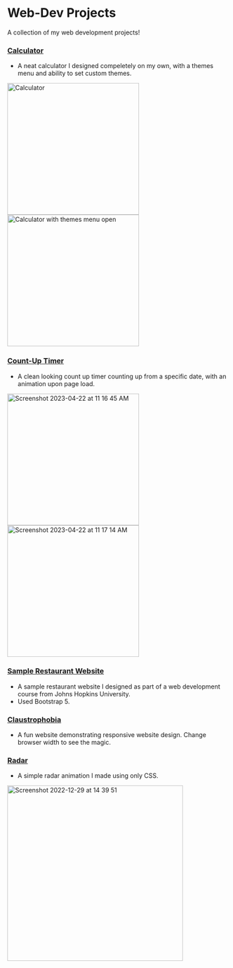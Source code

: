 # Web-Dev Projects
A collection of my web development projects!

### [Calculator](https://divdude77.github.io/Web-Dev-Projects/calculator/)
 - A neat calculator I designed compeletely on my own, with a themes menu and ability to set custom themes.
 <img height="300" alt="Calculator" src="https://user-images.githubusercontent.com/75612147/209939197-86537ea4-141a-4760-a7fd-88b5e4f2efeb.png" align="left">
 <img height="300" alt="Calculator with themes menu open" src="https://user-images.githubusercontent.com/75612147/209939063-ec77d363-3d21-4e00-bf69-c796223343f1.png">
 
### [Count-Up Timer](https://divdude77.github.io/Web-Dev-Projects/count-up/)
 - A clean looking count up timer counting up from a specific date, with an animation upon page load.
<img height="300" alt="Screenshot 2023-04-22 at 11 16 45 AM" src="https://user-images.githubusercontent.com/75612147/233778043-eb411a76-c6ab-4c29-b825-fe6f79704f3d.png" align="left">
<img height="300" alt="Screenshot 2023-04-22 at 11 17 14 AM" src="https://user-images.githubusercontent.com/75612147/233778057-4e2e63c7-09e4-4583-9737-eb7003e1d0e6.png">

### [Sample Restaurant Website](https://divdude77.github.io/Web-Dev-Projects/restaurant/)
 - A sample restaurant website I designed as part of a web development course from Johns Hopkins University.
 - Used Bootstrap 5.

### [Claustrophobia](https://divdude77.github.io/Web-Dev-Projects/claustrophobia/)
- A fun website demonstrating responsive website design. Change browser width to see the magic.

### [Radar](https://divdude77.github.io/Web-Dev-Projects/radar/)
- A simple radar animation I made using only CSS.<br>
<img width="400" alt="Screenshot 2022-12-29 at 14 39 51" src="https://user-images.githubusercontent.com/75612147/209939814-980bc0c1-3ab1-4d85-9c98-4a9890e7c7a8.png">

